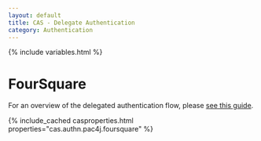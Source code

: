 ```yaml
---
layout: default
title: CAS - Delegate Authentication
category: Authentication
---
```


{% include variables.html %}

# FourSquare

For an overview of the delegated authentication flow, please [see this guide](Delegate-Authentication.html).

{% include_cached casproperties.html properties="cas.authn.pac4j.foursquare" %}
